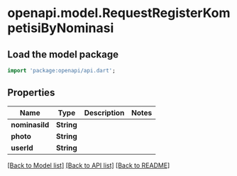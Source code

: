 # openapi.model.RequestRegisterKompetisiByNominasi

## Load the model package
```dart
import 'package:openapi/api.dart';
```

## Properties
Name | Type | Description | Notes
------------ | ------------- | ------------- | -------------
**nominasiId** | **String** |  | 
**photo** | **String** |  | 
**userId** | **String** |  | 

[[Back to Model list]](../README.md#documentation-for-models) [[Back to API list]](../README.md#documentation-for-api-endpoints) [[Back to README]](../README.md)



